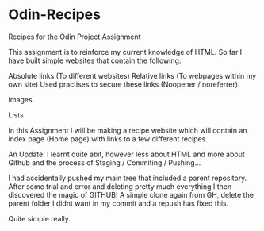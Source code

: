 # Odin-Recipes
Recipes for the Odin Project Assignment

This assignment is to reinforce my current knowledge of HTML. 
So far I have built simple websites that contain the following:

Absolute links (To different websites)
Relative links (To webpages within my own site) 
Used practises to secure these links (Noopener / noreferrer)

Images

Lists

In this Assignment I will be making a recipe website which will contain an index page (Home page)
with links to a few different recipes. 

An Update:
I learnt quite abit, however less about HTML and more about Github and the process of Staging / Commiting / Pushing... 

I had accidentally pushed my main tree that included a parent repository. After some trial and error and deleting pretty much everything I then discovered the magic of GITHUB! 
A simple clone again from GH, delete the parent folder I didnt want in my commit and a repush has fixed this.

Quite simple really. 